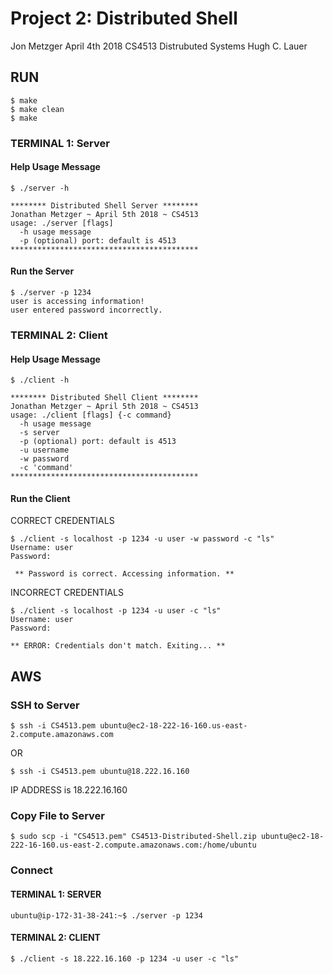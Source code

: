 # Project 2: Distributed Shell
Jon Metzger
April 4th 2018
CS4513 Distrubuted Systems
Hugh C. Lauer

## RUN

```
$ make
$ make clean
$ make
```

### TERMINAL 1: Server

#### Help Usage Message

```
$ ./server -h

******** Distributed Shell Server ********
Jonathan Metzger ~ April 5th 2018 ~ CS4513
usage: ./server [flags]
  -h usage message
  -p (optional) port: default is 4513
******************************************
```


#### Run the Server

```
$ ./server -p 1234
user is accessing information!
user entered password incorrectly.
```

### TERMINAL 2: Client

#### Help Usage Message

```
$ ./client -h

******** Distributed Shell Client ********
Jonathan Metzger ~ April 5th 2018 ~ CS4513
usage: ./client [flags] {-c command}
  -h usage message
  -s server
  -p (optional) port: default is 4513
  -u username
  -w password
  -c 'command'
******************************************
```

#### Run the Client 

CORRECT CREDENTIALS

```
$ ./client -s localhost -p 1234 -u user -w password -c "ls"
Username: user
Password: 

 ** Password is correct. Accessing information. **
```

INCORRECT CREDENTIALS

```
$ ./client -s localhost -p 1234 -u user -c "ls"
Username: user
Password: 

** ERROR: Credentials don't match. Exiting... **
```


## AWS

### SSH to Server

```
$ ssh -i CS4513.pem ubuntu@ec2-18-222-16-160.us-east-2.compute.amazonaws.com
```

OR 

```
$ ssh -i CS4513.pem ubuntu@18.222.16.160
```

IP ADDRESS is 18.222.16.160

### Copy File to Server

```
$ sudo scp -i "CS4513.pem" CS4513-Distributed-Shell.zip ubuntu@ec2-18-222-16-160.us-east-2.compute.amazonaws.com:/home/ubuntu
```

### Connect

#### TERMINAL 1: SERVER

```
ubuntu@ip-172-31-38-241:~$ ./server -p 1234
```

#### TERMINAL 2: CLIENT

```
$ ./client -s 18.222.16.160 -p 1234 -u user -c "ls"
```

